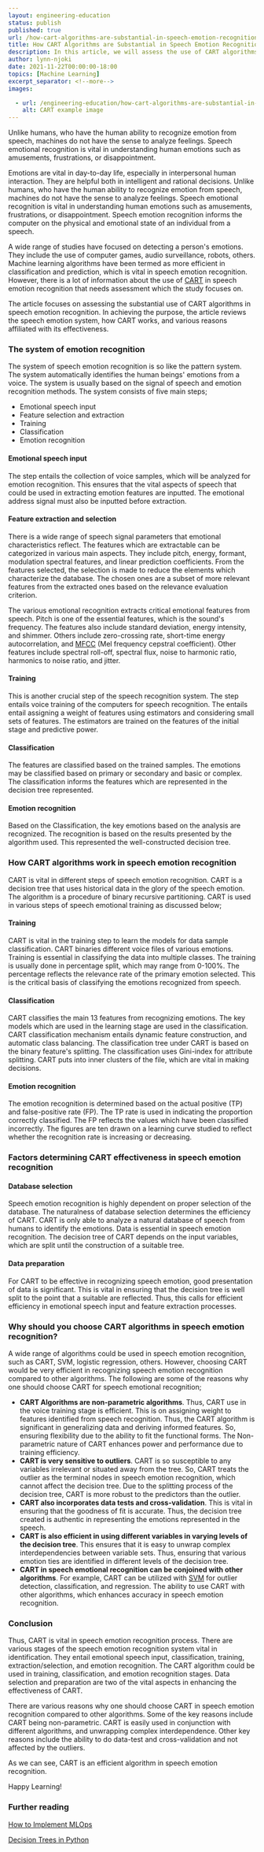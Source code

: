 ```yaml
---
layout: engineering-education
status: publish
published: true
url: /how-cart-algorithms-are-substantial-in-speech-emotion-recognition/
title: How CART Algorithms are Substantial in Speech Emotion Recognition
description: In this article, we will assess the use of CART algorithms in speech emotion recognition.
author: lynn-njoki
date: 2021-11-22T00:00:00-18:00
topics: [Machine Learning]
excerpt_separator: <!--more-->
images:

  - url: /engineering-education/how-cart-algorithms-are-substantial-in-speech-emotion-recognition/hero.jpg
    alt: CART example image 
---
```

Unlike humans, who have the human ability to recognize emotion from speech, machines do not have the sense to analyze feelings. Speech emotional recognition is vital in understanding human emotions such as amusements, frustrations, or disappointment.
<!--more-->

Emotions are vital in day-to-day life, especially in interpersonal human interaction. They are helpful both in intelligent and rational decisions. Unlike humans, who have the human ability to recognize emotion from speech, machines do not have the sense to analyze feelings. Speech emotional recognition is vital in understanding human emotions such as amusements, frustrations, or disappointment. Speech emotion recognition informs the computer on the physical and emotional state of an individual from a speech.

A wide range of studies have focused on detecting a person's emotions. They include the use of computer games, audio surveillance, robots, others. Machine learning algorithms have been termed as more efficient in classification and prediction, which is vital in speech emotion recognition. However, there is a lot of information about the use of [CART](/engineering-education/decision-tree-in-python/) in speech emotion recognition that needs assessment which the study focuses on.

The article focuses on assessing the substantial use of CART algorithms in speech emotion recognition. In achieving the purpose, the article reviews the speech emotion system, how CART works, and various reasons affiliated with its effectiveness.

### The system of emotion recognition

The system of speech emotion recognition is so like the pattern system. The system automatically identifies the human beings' emotions from a voice. The system is usually based on the signal of speech and emotion recognition methods. The system consists of five main steps;

- Emotional speech input
- Feature selection and extraction
- Training
- Classification
- Emotion recognition

#### Emotional speech input

The step entails the collection of voice samples, which will be analyzed for emotion recognition. This ensures that the vital aspects of speech that could be used in extracting emotion features are inputted. The emotional address signal must also be inputted before extraction.

#### Feature extraction and selection

There is a wide range of speech signal parameters that emotional characteristics reflect. The features which are extractable can be categorized in various main aspects. They include pitch, energy, formant, modulation spectral features, and linear prediction coefficients. From the features selected, the selection is made to reduce the elements which characterize the database. The chosen ones are a subset of more relevant features from the extracted ones based on the relevance evaluation criterion.

The various emotional recognition extracts critical emotional features from speech. Pitch is one of the essential features, which is the sound's frequency. The features also include standard deviation, energy intensity, and shimmer. Others include zero-crossing rate, short-time energy autocorrelation, and [MFCC](https://musicinformationretrieval.com/mfcc.html#) (Mel frequency cepstral coefficient). Other features include spectral roll-off, spectral flux, noise to harmonic ratio, harmonics to noise ratio, and jitter.

#### Training

This is another crucial step of the speech recognition system. The step entails voice training of the computers for speech recognition. The entails entail assigning a weight of features using estimators and considering small sets of features. The estimators are trained on the features of the initial stage and predictive power.

#### Classification

The features are classified based on the trained samples. The emotions may be classified based on primary or secondary and basic or complex. The classification informs the features which are represented in the decision tree represented.

#### Emotion recognition

Based on the Classification, the key emotions based on the analysis are recognized. The recognition is based on the results presented by the algorithm used. This represented the well-constructed decision tree.

### How CART algorithms work in speech emotion recognition

CART is vital in different steps of speech emotion recognition. CART is a decision tree that uses historical data in the glory of the speech emotion. The algorithm is a procedure of binary recursive partitioning. CART is used in various steps of speech emotional training as discussed below;

#### Training

CART is vital in the training step to learn the models for data sample classification. CART binaries different voice files of various emotions. Training is essential in classifying the data into multiple classes. The training is usually done in percentage split, which may range from 0-100%. The percentage reflects the relevance rate of the primary emotion selected. This is the critical basis of classifying the emotions recognized from speech.

#### Classification

CART classifies the main 13 features from recognizing emotions. The key models which are used in the learning stage are used in the classification. CART classification mechanism entails dynamic feature construction, and automatic class balancing. The classification tree under CART is based on the binary feature's splitting. The classification uses Gini-index for attribute splitting. CART puts into inner clusters of the file, which are vital in making decisions.

#### Emotion recognition

The emotion recognition is determined based on the actual positive (TP) and false-positive rate (FP). The TP rate is used in indicating the proportion correctly classified. The FP reflects the values which have been classified incorrectly. The figures are ten drawn on a learning curve studied to reflect whether the recognition rate is increasing or decreasing.

### Factors determining CART effectiveness in speech emotion recognition

#### Database selection

Speech emotion recognition is highly dependent on proper selection of the database. The naturalness of database selection determines the efficiency of CART. CART is only able to analyze a natural database of speech from humans to identify the emotions. Data is essential in speech emotion recognition. The decision tree of CART depends on the input variables, which are split until the construction of a suitable tree.

#### Data preparation

For CART to be effective in recognizing speech emotion, good presentation of data is significant. This is vital in ensuring that the decision tree is well split to the point that a suitable are reflected. Thus, this calls for efficient efficiency in emotional speech input and feature extraction processes.

### Why should you choose CART algorithms in speech emotion recognition?

A wide range of algorithms could be used in speech emotion recognition, such as CART, SVM, logistic regression, others. However, choosing CART would be very efficient in recognizing speech emotion recognition compared to other algorithms. The following are some of the reasons why one should choose CART for speech emotional recognition;

- **CART Algorithms are non-parametric algorithms**. Thus, CART use in the voice training stage is efficient. This is on assigning weight to features identified from speech recognition. Thus, the CART algorithm is significant in generalizing data and deriving informed features. So, ensuring flexibility due to the ability to fit the functional forms. The Non-parametric nature of CART enhances power and performance due to training efficiency.
- **CART is very sensitive to outliers**. CART is so susceptible to any variables irrelevant or situated away from the tree. So, CART treats the outlier as the terminal nodes in speech emotion recognition, which cannot affect the decision tree. Due to the splitting process of the decision tree, CART is more robust to the predictors than the outlier.
- **CART also incorporates data tests and cross-validation**. This is vital in ensuring that the goodness of fit is accurate. Thus, the decision tree created is authentic in representing the emotions represented in the speech.
- **CART is also efficient in using different variables in varying levels of the decision tree**. This ensures that it is easy to unwrap complex interdependencies between variable sets. Thus, ensuring that various emotion ties are identified in different levels of the decision tree.
- **CART in speech emotional recognition can be conjoined with other algorithms**. For example, CART can be utilized with [SVM](/engineering-education/supervised-learning-algorithms/) for outlier detection, classification, and regression. The ability to use CART with other algorithms, which enhances accuracy in speech emotion recognition.

### Conclusion

Thus, CART is vital in speech emotion recognition process. There are various stages of the speech emotion recognition system vital in identification. They entail emotional speech input, classification, training, extraction/selection, and emotion recognition. The CART algorithm could be used in training, classification, and emotion recognition stages. Data selection and preparation are two of the vital aspects in enhancing the effectiveness of CART.

There are various reasons why one should choose CART in speech emotion recognition compared to other algorithms. Some of the key reasons include CART being non-parametric. CART is easily used in conjunction with different algorithms, and unwrapping complex interdependence. Other key reasons include the ability to do data-test and cross-validation and not affected by the outliers.

As we can see, CART is an efficient algorithm in speech emotion recognition.

Happy Learning!



### Further reading

[How to Implement MLOps](/engineering-education/how-to-implement-mlops/)

[Decision Trees in Python](/engineering-education/decision-tree-in-python/)
